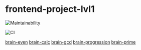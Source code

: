 # frontend-project-lvl1

[![Maintainability](https://api.codeclimate.com/v1/badges/be03679117471128b0ae/maintainability)](https://codeclimate.com/github/DaniilStr/frontend-project-lvl1/maintainability)

![CI](https://github.com/DaniilStr/frontend-project-lvl1/workflows/CI/badge.svg?branch=master)

<a href="https://asciinema.org/a/h1sVMsb7u4sptytfFG1CgDsd7">brain-even</a>
<a href="https://asciinema.org/a/e1TNC4yloYIzN06zLM1kHvxKA">brain-calc<a>
<a href="https://asciinema.org/a/mLoOy5Y1cE3n8wsYOVRvIPB2n">brain-gcd<a>
<a href="https://asciinema.org/a/IB9sd7950FinxQvYk1kxEkFwM">brain-progression<a>
<a href="https://asciinema.org/a/SfRbhVEfBvbX2rQxaM6hhYPwx">brain-prime<a>
